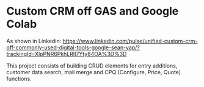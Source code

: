 # Custom CRM off GAS and Google Colab
As shown in Linkedin: https://www.linkedin.com/pulse/unified-custom-crm-off-commonly-used-digital-tools-google-sean-yap/?trackingId=XlpPNR6PkhLRlI7Yty84OA%3D%3D

This project consists of building CRUD elements for entry additions, customer data search, mail merge and CPQ (Configure, Price, Quote) functions.

